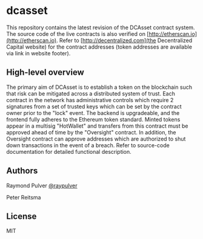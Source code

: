 # dcasset

This repository contains the latest revision of the DCAsset contract system. The source code of the live contracts is also verified on [http://etherscan.io](http://etherscan.io). Refer to [http://decentralized.com](the Decentralized Capital website) for the contract addresses (token addresses are available via link in website footer).

## High-level overview

The primary aim of DCAsset is to establish a token on the blockchain such that risk can be mitigated across a distributed system of trust. Each contract in the network has administrative controls which require 2 signatures from a set of trusted keys which can be set by the contract owner prior to the "lock" event. The backend is upgradeable, and the frontend fully adheres to the Ethereum token standard. Minted tokens appear in a multisig "HotWallet" and transfers from this contract must be approved ahead of time by the "Oversight" contract. In addition, the Oversight contract can approve addresses which are authorized to shut down transactions in the event of a breach. Refer to source-code documentation for detailed functional description.

## Authors

Raymond Pulver [@raypulver](https://github.com/raypulver)

Peter Reitsma

## License

MIT
